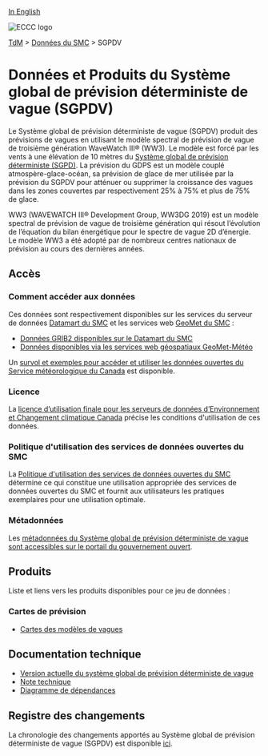 [In English](readme_gdwps_en.md)

![ECCC logo](../../img_eccc-logo.png)

[TdM](../../readme_fr.md) > [Données du SMC](../readme_fr.md) > SGPDV

# Données et Produits du Système global de prévision déterministe de vague (SGPDV)

Le Système global de prévision déterministe de vague (SGPDV) produit des prévisions de vagues en utilisant le modèle spectral de prévision de vague de troisième génération WaveWatch III® (WW3). Le modèle est forcé par les vents à une élévation de 10 mètres du [Système global de prévision déterministe (SGPD)](../nwp_gdps/readme_gdps_fr.md). La prévision du GDPS est un modèle couplé atmospère-glace-océan, sa prévision de glace de mer utilisée par la prévision du SGPDV pour atténuer ou supprimer la croissance des vagues dans les zones couvertes par respectivement 25% à 75% et plus de 75% de glace.

WW3 (WAVEWATCH III® Development Group, WW3DG 2019) est un modèle spectral de prévision de vague de troisième génération qui résout l’évolution de l’équation du bilan énergétique pour le spectre de vague 2D d’énergie. Le modèle WW3 a été adopté par de nombreux centres nationaux de prévision au cours des dernières années.

## Accès

### Comment accéder aux données

Ces données sont respectivement disponibles sur les services du serveur de données [Datamart du SMC](../../msc-datamart/readme_fr.md) et les services web [GeoMet du SMC](../../msc-geomet/readme_fr.md) :

* [Données GRIB2 disponibles sur le Datamart du SMC](readme_gdwps-datamart_fr.md) 
* [Données disponibles via les services web géospatiaux GeoMet-Météo](../../msc-geomet/readme_fr.md)

Un [survol et exemples pour accéder et utiliser les données ouvertes du Service météorologique du Canada](../../usage/readme_fr.md) est disponible.

### Licence

La [licence d’utilisation finale pour les serveurs de données d’Environnement et Changement climatique Canada](../../licence/readme_fr.md) précise les conditions d'utilisation de ces données.

### Politique d'utilisation des services de données ouvertes du SMC

La [Politique d'utilisation des services de données ouvertes du SMC](../../usage-policy/readme_fr.md) détermine ce qui constitue une utilisation appropriée des services de données ouvertes du SMC et fournit aux utilisateurs les pratiques exemplaires pour une utilisation optimale.

### Métadonnées

Les [métadonnées du Système global de prévision déterministe de vague sont accessibles sur le portail du gouvernement ouvert](https://open.canada.ca/data/fr/dataset/803a6e2a-41ed-44c2-9eeb-1b5306b4048e).

## Produits

Liste et liens vers les produits disponibles pour ce jeu de données :

### Cartes de prévision

* [Cartes des modèles de vagues](https://meteo.gc.ca/model_forecast/wave_f.html)

## Documentation technique

* [Version actuelle du système global de prévision déterministe de vague ](https://collaboration.cmc.ec.gc.ca/cmc/CMOI/product_guide/docs/tech_specifications/tech_specifications_GDWPS_f.pdf)
* [Note technique](https://collaboration.cmc.ec.gc.ca/cmc/CMOI/product_guide/docs/tech_notes/technote_gdwps_f.pdf)
* [Diagramme de dépendances](https://collaboration.cmc.ec.gc.ca/cmc/cmos/public_doc/msc-data/nwep-dependency-diagrams/system_GDWPS_fr.svg)

## Registre des changements 

La chronologie des changements apportés au Système global de prévision déterministe de vague (SGPDV) est disponible [ici](changelog_gdwps_fr.md).

